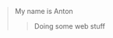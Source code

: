 > My name is Anton
>> Doing some web stuff

<!---
CodePioneer2/CodePioneer2 is a ✨ special ✨ repository because its `README.md` (this file) appears on your GitHub profile.
You can click the Preview link to take a look at your changes.
--->
